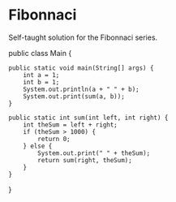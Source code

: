 # Fibonnaci
 Self-taught solution for the Fibonnaci series. 

public class Main {

    public static void main(String[] args) {
        int a = 1;
        int b = 1;
        System.out.println(a + " " + b);
        System.out.print(sum(a, b));
    }

    public static int sum(int left, int right) {
        int theSum = left + right;
        if (theSum > 1000) {
            return 0;
        } else {
            System.out.print(" " + theSum);
            return sum(right, theSum);
        }
    }
}
